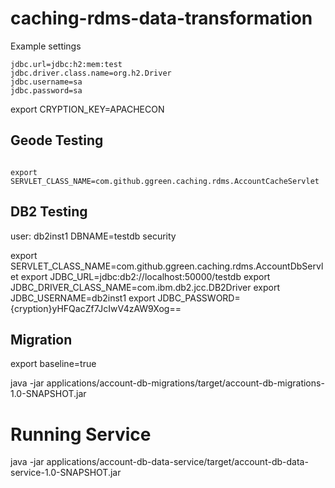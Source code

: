 # caching-rdms-data-transformation


Example settings

```properties
jdbc.url=jdbc:h2:mem:test
jdbc.driver.class.name=org.h2.Driver
jdbc.username=sa
jdbc.password=sa
```

export CRYPTION_KEY=APACHECON

## Geode Testing

```shell script

export SERVLET_CLASS_NAME=com.github.ggreen.caching.rdms.AccountCacheServlet

```

## DB2 Testing

user: db2inst1
DBNAME=testdb
security


export SERVLET_CLASS_NAME=com.github.ggreen.caching.rdms.AccountDbServlet
export JDBC_URL=jdbc:db2://localhost:50000/testdb
export JDBC_DRIVER_CLASS_NAME=com.ibm.db2.jcc.DB2Driver
export JDBC_USERNAME=db2inst1
export JDBC_PASSWORD={cryption}yHFQacZf7JcIwV4zAW9Xog==

## Migration




export baseline=true


java -jar applications/account-db-migrations/target/account-db-migrations-1.0-SNAPSHOT.jar 

# Running Service

java -jar applications/account-db-data-service/target/account-db-data-service-1.0-SNAPSHOT.jar 
